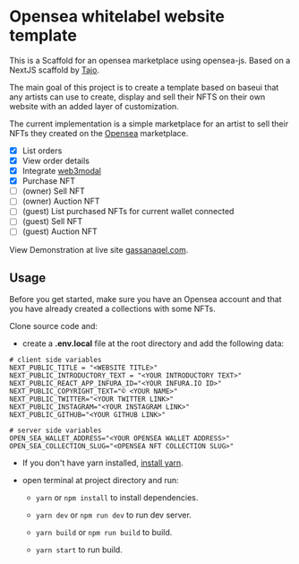 

# Opensea whitelabel website template

This is a Scaffold for an opensea marketplace using opensea-js. Based on a NextJS scaffold by [Tajo](https://github.com/tajo/nextjs-baseweb).

The main goal of this project is to create a template based on baseui that any artists can use to create, display and sell their NFTS on their own website with an added layer of customization.

The current implementation is a simple marketplace for an artist to sell their NFTs they created on the [Opensea](https://opensea.io) marketplace.

 - [x] List orders
 - [x] View order details
 - [x] Integrate [web3modal](https://github.com/Web3Modal/web3modal)
 - [x] Purchase NFT
 - [ ] (owner) Sell NFT
 - [ ] (owner) Auction NFT
 - [ ] (guest) List purchased NFTs for current wallet connected
 - [ ] (guest) Sell NFT
 - [ ]  (guest) Auction NFT

View Demonstration at live site [gassanaqel.com](https://gassanaqel.com).


## Usage

Before you get started, make sure you have an Opensea account and that you have already created a collections with some NFTs.

Clone source code and:
 - create a **.env.local** file at the root directory and add the following data:
 
 ```Shell
# client side variables
NEXT_PUBLIC_TITLE = "<WEBSITE TITLE>"
NEXT_PUBLIC_INTRODUCTORY_TEXT = "<YOUR INTRODUCTORY TEXT>"
NEXT_PUBLIC_REACT_APP_INFURA_ID="<YOUR INFURA.IO ID>"
NEXT_PUBLIC_COPYRIGHT_TEXT="© <YOUR NAME>"
NEXT_PUBLIC_TWITTER="<YOUR TWITTER LINK>"
NEXT_PUBLIC_INSTAGRAM="<YOUR INSTAGRAM LINK>"
NEXT_PUBLIC_GITHUB="<YOUR GITHUB LINK>"

# server side variables
OPEN_SEA_WALLET_ADDRESS="<YOUR OPENSEA WALLET ADDRESS>"
OPEN_SEA_COLLECTION_SLUG="<OPENSEA NFT COLLECTION SLUG>"
```

- If you don't have yarn installed, [install yarn](https://classic.yarnpkg.com/en/docs/install).
- open terminal at project directory and run:
 
	 - `yarn` or `npm install` to install dependencies.

	 - `yarn dev` or `npm run dev` to run dev server.

	 - `yarn build` or `npm run build` to build.
	 - `yarn start` to run build.
